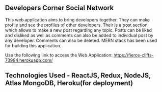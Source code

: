 ## Developers Corner Social Network
This web application aims to bring developers together. They can make profile and see the profiles of other developers.
Their is a post section which allows to make a new post regarding any topic. Posts can be liked and disliked as well as
comments can also be added to individual post by any developer. Comments can also be deleted. MERN stack has been used for
building this application.

Use the following link to access the Web Application:
https://fierce-cliffs-73994.herokuapp.com/

## Technologies Used - ReactJS, Redux, NodeJS, Atlas MongoDB, Heroku(for deployment)





